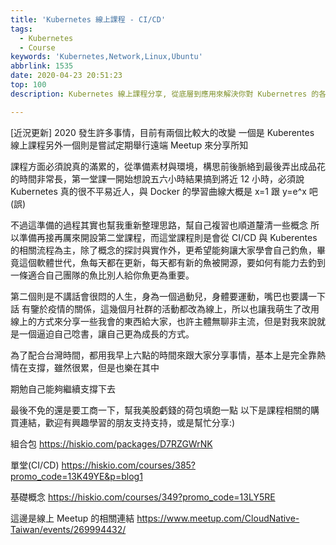 ```yaml
---
title: 'Kubernetes 線上課程 - CI/CD'
tags:
  - Kubernetes
  - Course
keywords: 'Kubernetes,Network,Linux,Ubuntu'
abbrlink: 1535
date: 2020-04-23 20:51:23
top: 100
description: Kubernetes 線上課程分享, 從底層到應用來解決你對 Kubernetres 的各種疑惑

---
```


[近況更新]
2020 發生許多事情，目前有兩個比較大的改變
一個是 Kuberentes 線上課程另外一個則是嘗試定期舉行遠端 Meetup 來分享所知

課程方面必須說真的滿累的，從準備素材與環境，構思前後脈絡到最後弄出成品花的時間非常長，第一堂課一開始想說五六小時結果搞到將近 12 小時，必須說 Kubernetes 真的很不平易近人，與 Docker 的學習曲線大概是 x=1 跟 y=e^x 吧(誤)

不過這準備的過程其實也幫我重新整理思路，幫自己複習也順道釐清一些概念
所以準備再接再厲來開設第二堂課程，而這堂課程則是會從 CI/CD 與 Kuberentes 的相關流程為主，除了概念的探討與實作外，更希望能夠讓大家學會自己釣魚，畢竟這個軟體世代，魚每天都在更新，每天都有新的魚被開源，要如何有能力去釣到一條適合自己團隊的魚比別人給你魚更為重要。

第二個則是不講話會很悶的人生，身為一個過動兒，身體要運動，嘴巴也要講一下話
有鑒於疫情的關係，這幾個月社群的活動都改為線上，所以也讓我萌生了改用線上的方式來分享一些我會的東西給大家，也許主體無聊非主流，但是對我來說就是一個逼迫自己唸書，讓自己更為成長的方式。

為了配合台灣時間，都用我早上六點的時間來跟大家分享事情，基本上是完全靠熱情在支撐，雖然很累，但是也樂在其中

期勉自己能夠繼續支撐下去 

最後不免的還是要工商一下，幫我美股虧錢的荷包填飽一點
以下是課程相關的購買連結，歡迎有興趣學習的朋友支持支持，或是幫忙分享:)


組合包
https://hiskio.com/packages/D7RZGWrNK

單堂(CI/CD)
https://hiskio.com/courses/385?promo_code=13K49YE&p=blog1

基礎概念
https://hiskio.com/courses/349?promo_code=13LY5RE

這邊是線上 Meetup 的相關連結
https://www.meetup.com/CloudNative-Taiwan/events/269994432/
